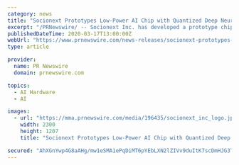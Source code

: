 ```yaml
---
category: news
title: "Socionext Prototypes Low-Power AI Chip with Quantized Deep Neural Network Engine"
excerpt: "/PRNewswire/ -- Socionext Inc. has developed a prototype chip that incorporates newly-developed quantized Deep Neural Network (DNN) technology,"
publishedDateTime: 2020-03-17T13:00:00Z
webUrl: "https://www.prnewswire.com/news-releases/socionext-prototypes-low-power-ai-chip-with-quantized-deep-neural-network-engine-301025274.html"
type: article

provider:
  name: PR Newswire
  domain: prnewswire.com

topics:
  - AI Hardware
  - AI

images:
  - url: "https://mma.prnewswire.com/media/196435/socionext_inc_logo.jpg?p=facebook"
    width: 2300
    height: 1207
    title: "Socionext Prototypes Low-Power AI Chip with Quantized Deep Neural Network Engine"

secured: "AhXGnYwp4G8aAHg/mw1eSMA1ePqDiMT6pYEbLXN2lZIVv9duItK7scDmHJG3TVQguQLLt5onAwIdXrBowstO/4sNAdb0wy63v8Lp+05zlk/LeeuoWB4zbsCbUqdttmkxVPVA3lBE6nc59XehVJTIRsuq6LlowWkt3m4nGRYGDEGw4QmZnl8t58aewqvqoj2qYqIU+2Cz6YMgaR47CXFE4eP7szEyL8irtrWnaM3WSC2nU9BYYHm4cE/EvJkR/deuB9h7E1NufGjteN7g0vAETzbv3Fdyos3B9neG02XTuOVIG+z8/C0kyAU/OOsonmjP;X4yGnEnavWgHCHZojR+OvQ=="
---
```


